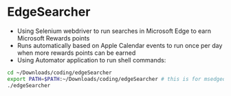 # EdgeSearcher
* Using Selenium webdriver to run searches in Microsoft Edge to earn Microsoft Rewards points
* Runs automatically based on Apple Calendar events to run once per day when more rewards points can be earned
* Using Automator application to run shell commands:
```sh
cd ~/Downloads/coding/edgeSearcher
export PATH=$PATH:~/Downloads/coding/edgeSearcher # this is for msedgedriver
./edgeSearcher 
```
